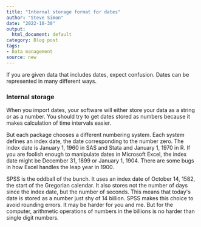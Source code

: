 ```yaml
---
title: "Internal storage format for dates"
author: "Steve Simon"
date: "2022-10-30"
output:
  html_document: default
category: Blog post
tags:
- Data management
source: new
---
```


If you are given data that includes dates, expect confusion. Dates can be represented in many different ways.


### Internal storage

When you import dates, your software will either store your data as a string or as a number. You should try to get dates stored as numbers because it makes calculation of time intervals easier.

But each package chooses a different numbering system. Each system defines an index date, the date corresponding to the number zero. The index date is January 1, 1960 in SAS and Stata and January 1, 1970 in R. If you are foolish enough to manipulate dates in Microsoft Excel, the index date might be December 31, 1899 or January 1, 1904. There are some bugs in how Excel handles the leap year in 1900.

SPSS is the oddball of the bunch. It uses an index date of October 14, 1582, the start of the Gregorian calendar. It also stores not the number of days since the index date, but the number of seconds. This means that today's date is stored as a number just shy of 14 billion. SPSS makes this choice to avoid rounding errors. It may be harder for you and me. But for the computer, arithmetic operations of numbers in the billions is no harder than single digit numbers.
